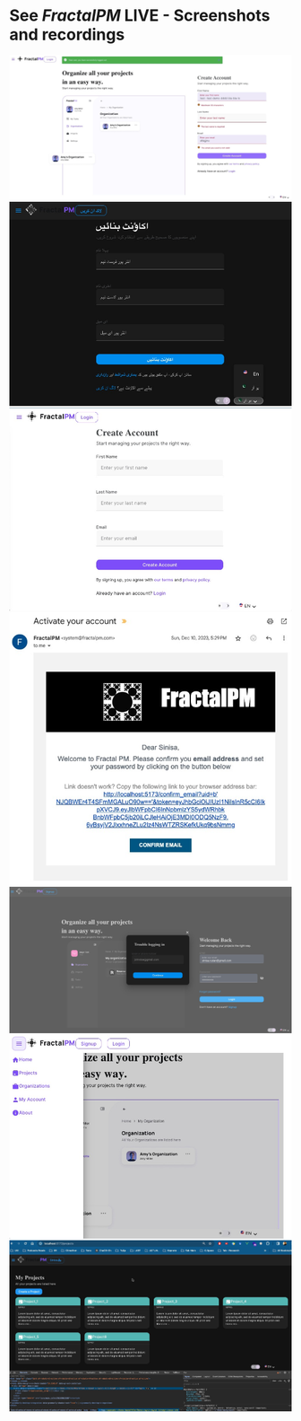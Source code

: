 # See *FractalPM* LIVE - Screenshots and recordings

<img src="./FractalPM-signin-en.jpg" alt="FractalPM - signin-en">

<img src="./FractalPM-signin-i18n-ur.jpg" alt="FractalPM - signin-i18n-ur">

<img src="./FractalPM-signin-i18n-en.jpg" alt="FractalPM - signin-i18n-en">

<img src="./FractalPM-activate-account.jpg" alt="FractalPM - activate-account">

<img src="./FractalPM-login-forgotPass.jpg" alt="FractalPM - login-forgotPass">

<img src="./FractalPM-Menu.jpg" alt="FractalPM - Menu">

<img src="./FractalPM-Projects.jpg" alt="FractalPM - Projects">
